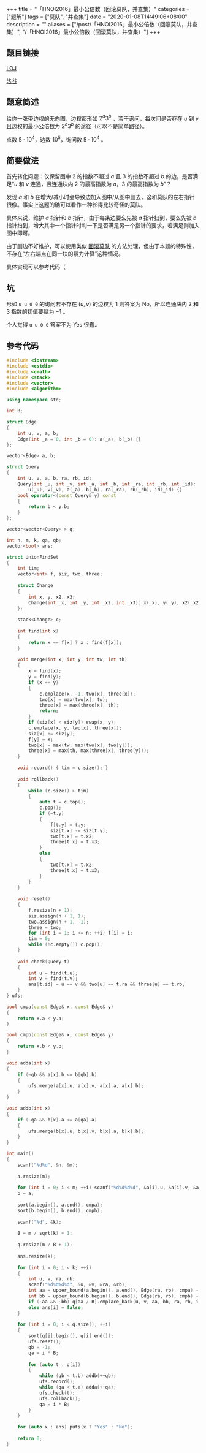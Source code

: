 +++
title = "「HNOI2016」最小公倍数（回滚莫队，并查集）"
categories = ["题解"]
tags = ["莫队", "并查集"]
date = "2020-01-08T14:49:06+08:00"
description = ""
aliases = ["/post/「HNOI2016」最小公倍数（回滚莫队，并查集）", "/「HNOI2016」最小公倍数（回滚莫队，并查集）"]
+++


## 题目链接

[LOJ](https://loj.ac/problem/2048)

[洛谷](https://www.luogu.com.cn/problem/P3247)

## 题意简述

给你一张带边权的无向图，边权都形如 $2^a3^b$ ，若干询问，每次问是否存在 $u$ 到 $v$ 且边权的最小公倍数为 $2^a3^b$ 的途径（可以不是简单路径）。

点数 $5\cdot 10^4$，边数 $10^5$，询问数 $5\cdot 10^4$ 。

<!--more-->

## 简要做法

首先转化问题：仅保留图中 $2$ 的指数不超过 $a$ 且 $3$ 的指数不超过 $b$ 的边，是否满足“$u$ 和 $v$ 连通，且连通块内 $2$ 的最高指数为 $a$，$3$ 的最高指数为 $b$”？

发现 $a$ 和 $b$ 在增大/减小时会导致边加入图中/从图中删去，这和莫队的左右指针很像。事实上这题的确可以看作一种长得比较奇怪的莫队。

具体来说，维护 $a$ 指针和 $b$ 指针，由于每条边要么先被 $a$ 指针扫到，要么先被 $b$ 指针扫到，增大其中一个指针时判一下是否满足另一个指针的要求，若满足则加入图中即可。

由于删边不好维护，可以使用类似 [回滚莫队](/post/莫队带修莫队树上莫队详解/#回滚莫队只增莫队) 的方法处理，但由于本题的特殊性，不存在“左右端点在同一块的暴力计算”这种情况。

具体实现可以参考代码（

## 坑

形如 `u u 0 0` 的询问若不存在 $(u, v)$ 的边权为 $1$ 则答案为 No，所以连通块内 $2$ 和 $3$ 指数的初值要赋为 $-1$ 。

个人觉得 `u u 0 0` 答案不为 Yes 很蠢..

## 参考代码

```cpp
#include <iostream>
#include <cstdio>
#include <cmath>
#include <stack>
#include <vector>
#include <algorithm>

using namespace std;

int B;

struct Edge
{
	int u, v, a, b;
	Edge(int _a = 0, int _b = 0): a(_a), b(_b) {}
};

vector<Edge> a, b;

struct Query
{
	int u, v, a, b, ra, rb, id;
	Query(int _u, int _v, int _a, int _b, int _ra, int _rb, int _id):
		u(_u), v(_v), a(_a), b(_b), ra(_ra), rb(_rb), id(_id) {}
	bool operator<(const Query& y) const
	{
		return b < y.b;
	}
};

vector<vector<Query> > q;

int n, m, k, qa, qb;
vector<bool> ans;

struct UnionFindSet
{
	int tim;
	vector<int> f, siz, two, three;
	
	struct Change
	{
		int x, y, x2, x3;
		Change(int _x, int _y, int _x2, int _x3): x(_x), y(_y), x2(_x2), x3(_x3) {}
	};
	
	stack<Change> c;
	
	int find(int x)
	{
		return x == f[x] ? x : find(f[x]);
	}
	
	void merge(int x, int y, int tw, int th)
	{
		x = find(x);
		y = find(y);
		if (x == y)
		{
			c.emplace(x, -1, two[x], three[x]);
			two[x] = max(two[x], tw);
			three[x] = max(three[x], th);
			return;
		}
		if (siz[x] < siz[y]) swap(x, y);
		c.emplace(x, y, two[x], three[x]);
		siz[x] += siz[y];
		f[y] = x;
		two[x] = max(tw, max(two[x], two[y]));
		three[x] = max(th, max(three[x], three[y]));
	}
	
	void record() { tim = c.size(); }
	
	void rollback()
	{
		while (c.size() > tim)
		{
			auto t = c.top();
			c.pop();
			if (~t.y)
			{
				f[t.y] = t.y;
				siz[t.x] -= siz[t.y];
				two[t.x] = t.x2;
				three[t.x] = t.x3;
			}
			else
			{
				two[t.x] = t.x2;
				three[t.x] = t.x3;
			}
		}
	}
	
	void reset()
	{
		f.resize(n + 1);
		siz.assign(n + 1, 1);
		two.assign(n + 1, -1);
		three = two;
		for (int i = 1; i <= n; ++i) f[i] = i;
		tim = 0;
		while (!c.empty()) c.pop();
	}
	
	void check(Query t)
	{
		int u = find(t.u);
		int v = find(t.v);
		ans[t.id] = u == v && two[u] == t.ra && three[u] == t.rb;
	}
} ufs;

bool cmpa(const Edge& x, const Edge& y)
{
	return x.a < y.a;
}

bool cmpb(const Edge& x, const Edge& y)
{
	return x.b < y.b;
}

void adda(int x)
{
	if (~qb && a[x].b <= b[qb].b)
	{
		ufs.merge(a[x].u, a[x].v, a[x].a, a[x].b);
	}
}

void addb(int x)
{
	if (~qa && b[x].a <= a[qa].a)
	{
		ufs.merge(b[x].u, b[x].v, b[x].a, b[x].b);
	}
}

int main()
{
	scanf("%d%d", &n, &m);
	
	a.resize(m);
	
	for (int i = 0; i < m; ++i) scanf("%d%d%d%d", &a[i].u, &a[i].v, &a[i].a, &a[i].b);
	b = a;
	
	sort(a.begin(), a.end(), cmpa);
	sort(b.begin(), b.end(), cmpb);
	
	scanf("%d", &k);
	
	B = m / sqrt(k) + 1;
	
	q.resize(m / B + 1);
	
	ans.resize(k);
	
	for (int i = 0; i < k; ++i)
	{
		int u, v, ra, rb;
		scanf("%d%d%d%d", &u, &v, &ra, &rb);
		int aa = upper_bound(a.begin(), a.end(), Edge(ra, rb), cmpa) - a.begin() - 1;
		int bb = upper_bound(b.begin(), b.end(), Edge(ra, rb), cmpb) - b.begin() - 1;
		if (~aa && ~bb) q[aa / B].emplace_back(u, v, aa, bb, ra, rb, i);
		else ans[i] = false;
	}
	
	for (int i = 0; i < q.size(); ++i)
	{
		sort(q[i].begin(), q[i].end());
		ufs.reset();
		qb = -1;
		qa = i * B;
		
		for (auto t : q[i])
		{
			while (qb < t.b) addb(++qb);
			ufs.record();
			while (qa < t.a) adda(++qa);
			ufs.check(t);
			ufs.rollback();
			qa = i * B;
		}
	}
	
	for (auto x : ans) puts(x ? "Yes" : "No");
	
	return 0;
}
```
